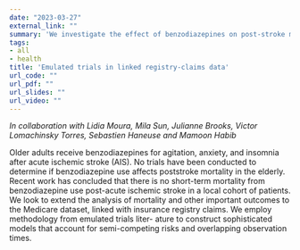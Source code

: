 ```yaml
---
date: "2023-03-27"
external_link: ""
summary: 'We investigate the effect of benzodiazepines on post-stroke mortality in the elderly on a nationwide scale'
tags:
- all
- health
title: 'Emulated trials in linked registry-claims data'
url_code: ""
url_pdf: ""
url_slides: ""
url_video: ""
---
```




_In collaboration with Lidia Moura, Mila Sun, Julianne Brooks, Victor Lomachinsky Torres, Sebastien Haneuse and Mamoon Habib_





Older adults receive benzodiazepines for agitation, anxiety, and insomnia after acute ischemic stroke (AIS). No
trials have been conducted to determine if benzodiazepine use affects poststroke mortality in the elderly. Recent
work has concluded that there is no short-term mortality from benzodiazepine use post-acute ischemic stroke
in a local cohort of patients. We look to extend the analysis of mortality and other important outcomes to the
Medicare dataset, linked with insurance registry claims. We employ methodology from emulated trials liter-
ature to construct sophisticated models that account for semi-competing risks and overlapping observation times.